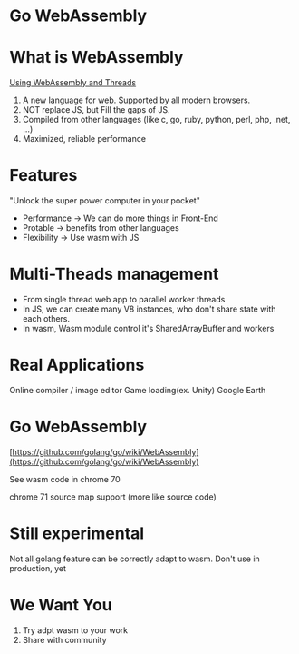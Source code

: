 Go WebAssembly
===

# What is WebAssembly

[Using WebAssembly and Threads](https://www.youtube.com/watch?v=zgOGZgAPUjQ)

1. A new language for web. Supported by all modern browsers.
2. NOT replace JS, but Fill the gaps of JS.
3. Compiled from other languages (like c, go, ruby, python, perl, php, .net, ...)
4. Maximized, reliable performance

# Features

"Unlock the super power computer in your pocket"

- Performance -> We can do more things in Front-End
- Protable -> benefits from other languages
- Flexibility -> Use wasm with JS

# Multi-Theads management

- From single thread web app to parallel worker threads
- In JS, we can create many V8 instances, who don't share state with each others.
- In wasm, Wasm module control it's SharedArrayBuffer and workers

# Real Applications

Online compiler / image editor
Game loading(ex. Unity)
Google Earth

# Go WebAssembly

[https://github.com/golang/go/wiki/WebAssembly](https://github.com/golang/go/wiki/WebAssembly)

See wasm code in chrome 70

chrome 71 source map support (more like source code)

# Still experimental 

Not all golang feature can be correctly adapt to wasm.
Don't use in production, yet

# We Want You

1. Try adpt wasm to your work
2. Share with community
